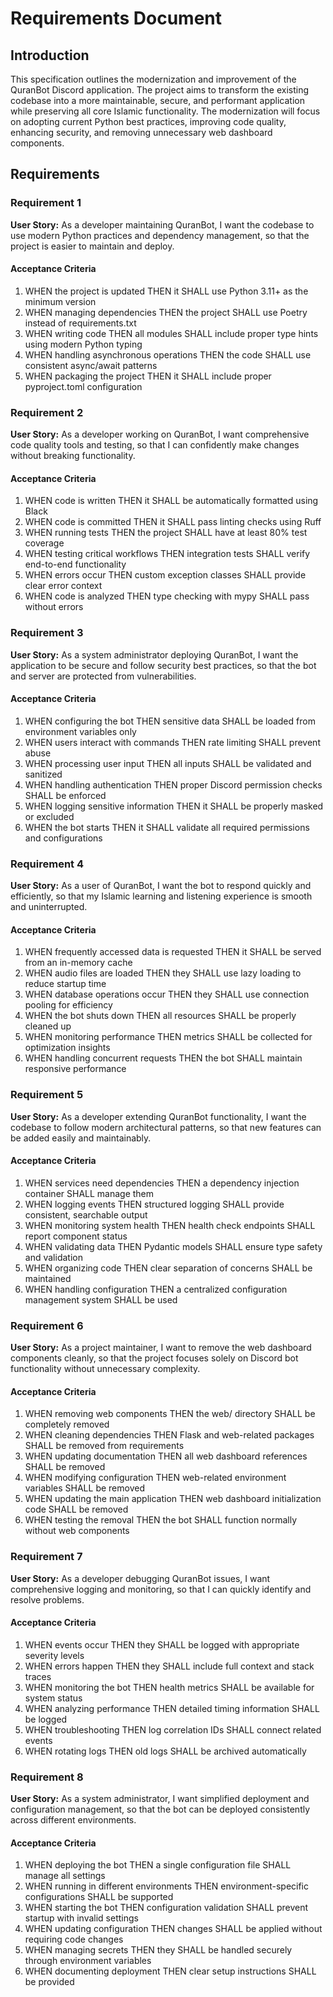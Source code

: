 # Requirements Document

## Introduction

This specification outlines the modernization and improvement of the QuranBot Discord application. The project aims to transform the existing codebase into a more maintainable, secure, and performant application while preserving all core Islamic functionality. The modernization will focus on adopting current Python best practices, improving code quality, enhancing security, and removing unnecessary web dashboard components.

## Requirements

### Requirement 1

**User Story:** As a developer maintaining QuranBot, I want the codebase to use modern Python practices and dependency management, so that the project is easier to maintain and deploy.

#### Acceptance Criteria

1. WHEN the project is updated THEN it SHALL use Python 3.11+ as the minimum version
2. WHEN managing dependencies THEN the project SHALL use Poetry instead of requirements.txt
3. WHEN writing code THEN all modules SHALL include proper type hints using modern Python typing
4. WHEN handling asynchronous operations THEN the code SHALL use consistent async/await patterns
5. WHEN packaging the project THEN it SHALL include proper pyproject.toml configuration

### Requirement 2

**User Story:** As a developer working on QuranBot, I want comprehensive code quality tools and testing, so that I can confidently make changes without breaking functionality.

#### Acceptance Criteria

1. WHEN code is written THEN it SHALL be automatically formatted using Black
2. WHEN code is committed THEN it SHALL pass linting checks using Ruff
3. WHEN running tests THEN the project SHALL have at least 80% test coverage
4. WHEN testing critical workflows THEN integration tests SHALL verify end-to-end functionality
5. WHEN errors occur THEN custom exception classes SHALL provide clear error context
6. WHEN code is analyzed THEN type checking with mypy SHALL pass without errors

### Requirement 3

**User Story:** As a system administrator deploying QuranBot, I want the application to be secure and follow security best practices, so that the bot and server are protected from vulnerabilities.

#### Acceptance Criteria

1. WHEN configuring the bot THEN sensitive data SHALL be loaded from environment variables only
2. WHEN users interact with commands THEN rate limiting SHALL prevent abuse
3. WHEN processing user input THEN all inputs SHALL be validated and sanitized
4. WHEN handling authentication THEN proper Discord permission checks SHALL be enforced
5. WHEN logging sensitive information THEN it SHALL be properly masked or excluded
6. WHEN the bot starts THEN it SHALL validate all required permissions and configurations

### Requirement 4

**User Story:** As a user of QuranBot, I want the bot to respond quickly and efficiently, so that my Islamic learning and listening experience is smooth and uninterrupted.

#### Acceptance Criteria

1. WHEN frequently accessed data is requested THEN it SHALL be served from an in-memory cache
2. WHEN audio files are loaded THEN they SHALL use lazy loading to reduce startup time
3. WHEN database operations occur THEN they SHALL use connection pooling for efficiency
4. WHEN the bot shuts down THEN all resources SHALL be properly cleaned up
5. WHEN monitoring performance THEN metrics SHALL be collected for optimization insights
6. WHEN handling concurrent requests THEN the bot SHALL maintain responsive performance

### Requirement 5

**User Story:** As a developer extending QuranBot functionality, I want the codebase to follow modern architectural patterns, so that new features can be added easily and maintainably.

#### Acceptance Criteria

1. WHEN services need dependencies THEN a dependency injection container SHALL manage them
2. WHEN logging events THEN structured logging SHALL provide consistent, searchable output
3. WHEN monitoring system health THEN health check endpoints SHALL report component status
4. WHEN validating data THEN Pydantic models SHALL ensure type safety and validation
5. WHEN organizing code THEN clear separation of concerns SHALL be maintained
6. WHEN handling configuration THEN a centralized configuration management system SHALL be used

### Requirement 6

**User Story:** As a project maintainer, I want to remove the web dashboard components cleanly, so that the project focuses solely on Discord bot functionality without unnecessary complexity.

#### Acceptance Criteria

1. WHEN removing web components THEN the web/ directory SHALL be completely removed
2. WHEN cleaning dependencies THEN Flask and web-related packages SHALL be removed from requirements
3. WHEN updating documentation THEN all web dashboard references SHALL be removed
4. WHEN modifying configuration THEN web-related environment variables SHALL be removed
5. WHEN updating the main application THEN web dashboard initialization code SHALL be removed
6. WHEN testing the removal THEN the bot SHALL function normally without web components

### Requirement 7

**User Story:** As a developer debugging QuranBot issues, I want comprehensive logging and monitoring, so that I can quickly identify and resolve problems.

#### Acceptance Criteria

1. WHEN events occur THEN they SHALL be logged with appropriate severity levels
2. WHEN errors happen THEN they SHALL include full context and stack traces
3. WHEN monitoring the bot THEN health metrics SHALL be available for system status
4. WHEN analyzing performance THEN detailed timing information SHALL be logged
5. WHEN troubleshooting THEN log correlation IDs SHALL connect related events
6. WHEN rotating logs THEN old logs SHALL be archived automatically

### Requirement 8

**User Story:** As a system administrator, I want simplified deployment and configuration management, so that the bot can be deployed consistently across different environments.

#### Acceptance Criteria

1. WHEN deploying the bot THEN a single configuration file SHALL manage all settings
2. WHEN running in different environments THEN environment-specific configurations SHALL be supported
3. WHEN starting the bot THEN configuration validation SHALL prevent startup with invalid settings
4. WHEN updating configuration THEN changes SHALL be applied without requiring code changes
5. WHEN managing secrets THEN they SHALL be handled securely through environment variables
6. WHEN documenting deployment THEN clear setup instructions SHALL be provided